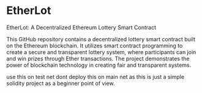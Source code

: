 # EtherLot
EtherLot: A Decentralized Ethereum Lottery Smart Contract

This GitHub repository contains a decentralized lottery smart contract built on the Ethereum blockchain. It utilizes smart contract programming to create a secure and transparent lottery system, where participants can join and win prizes through Ether transactions. The project demonstrates the power of blockchain technology in creating fair and transparent systems.

use this on test net dont deploy this on main net as this is just a simple solidity project as a beginner point of view.
